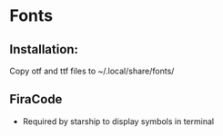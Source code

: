 # Fonts

## Installation:
Copy otf and ttf files to ~/.local/share/fonts/

## FiraCode
- Required by starship to display symbols in terminal
